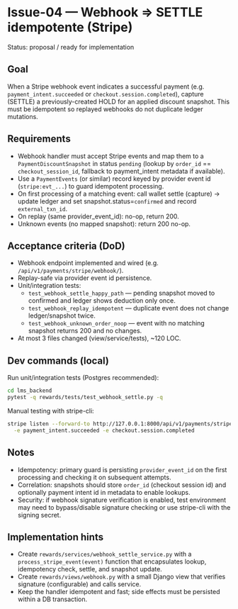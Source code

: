 # Issue-04 — Webhook ⇒ SETTLE idempotente (Stripe)

Status: proposal / ready for implementation

Goal
----
When a Stripe webhook event indicates a successful payment (e.g. `payment_intent.succeeded` or `checkout.session.completed`), capture (SETTLE) a previously-created HOLD for an applied discount snapshot. This must be idempotent so replayed webhooks do not duplicate ledger mutations.

Requirements
------------
- Webhook handler must accept Stripe events and map them to a `PaymentDiscountSnapshot` in status `pending` (lookup by `order_id` == `checkout_session_id`, fallback to payment_intent metadata if available).
- Use a `PaymentEvents` (or similar) record keyed by provider event id (`stripe:evt_...`) to guard idempotent processing.
- On first processing of a matching event: call wallet settle (capture) → update ledger and set snapshot.status=`confirmed` and record `external_txn_id`.
- On replay (same provider_event_id): no-op, return 200.
- Unknown events (no mapped snapshot): return 200 no-op.

Acceptance criteria (DoD)
------------------------
- Webhook endpoint implemented and wired (e.g. `/api/v1/payments/stripe/webhook/`).
- Replay-safe via provider event id persistence.
- Unit/integration tests:
  - `test_webhook_settle_happy_path` — pending snapshot moved to confirmed and ledger shows deduction only once.
  - `test_webhook_replay_idempotent` — duplicate event does not change ledger/snapshot twice.
  - `test_webhook_unknown_order_noop` — event with no matching snapshot returns 200 and no changes.
- At most 3 files changed (view/service/tests), ~120 LOC.

Dev commands (local)
--------------------
Run unit/integration tests (Postgres recommended):

```bash
cd lms_backend
pytest -q rewards/tests/test_webhook_settle.py -q
```

Manual testing with stripe-cli:

```bash
stripe listen --forward-to http://127.0.0.1:8000/api/v1/payments/stripe/webhook/ \
  -e payment_intent.succeeded -e checkout.session.completed
```

Notes
-----
- Idempotency: primary guard is persisting `provider_event_id` on the first processing and checking it on subsequent attempts.
- Correlation: snapshots should store `order_id` (checkout session id) and optionally payment intent id in metadata to enable lookups.
- Security: if webhook signature verification is enabled, test environment may need to bypass/disable signature checking or use stripe-cli with the signing secret.

Implementation hints
--------------------
- Create `rewards/services/webhook_settle_service.py` with a `process_stripe_event(event)` function that encapsulates lookup, idempotency check, settle, and snapshot update.
- Create `rewards/views/webhook.py` with a small Django view that verifies signature (configurable) and calls service.
- Keep the handler idempotent and fast; side effects must be persisted within a DB transaction.

